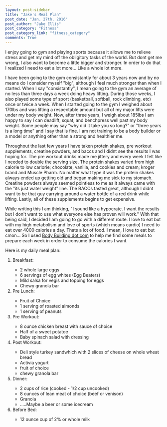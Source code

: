 ```yaml
---
layout: post-sidebar
title: "Jake's Meal Plan"
post_date: "Jan. 27th, 2016"
post_author: "Jake Ellis"
post_category: "Fitness"
post_category_link: "fitness_category"
comments: True
---
```



<p>I enjoy going to gym and playing sports because it allows me to relieve stress and get my mind off the obligitory tasks of the world. But dont get me wrong, I also want to become a little bigger and stronger. 
In order to do that I realized <!--endpreview--> I need to eat a lot more... Like a whole lot more.</p>

<p>

I have been going to the gym consistantly for about 3 years now and by no means do I consider myself "big", although I feel much stronger than when I started. 
When I say "consistantly", I mean going to the gym an average of no less than three days a week doing heavy lifting. During those weeks, I also played some type of sport (basketball, softball, rock climbing, etc) once or twice a week.
When I started going to the gym I weighed about 170lbs and was lifting a respectable amount but all of my major lifts were under my body weight. 
Now, after three years, I weigh about 185lbs I am happy to say I can deadlift, squat, and benchpress well past my body weight. 
Some people may say "why did it take you so long?" or "three years is a long time" and I say that is fine. 
I am not training to be a body builder or a model or anything other than a strong and healthier me. 
</p>

<p>
Throughout the last few years I have taken protein shakes, pre workout supplements, creatine powders, and baccs and I didnt see the results I was hoping for. 
The pre workout drinks made me jittery and every week I felt like I needed to double the serving size. The protein shakes varied from high calorie to low carlorie; 
chocolate, vanilla, and cookies and cream; kroger brand and Muscle Pharm. No matter what type it was the protein shakes always ended up getting old and began making me sick to my stomach.
Creatine powders always seemed pointless to me as it always came with the "its just water weight" line. The BACCs tasted great, although I didnt want to be that guy carrying around a water bottle of a red drink while lifting.
Lastly, all of these supplements begins to get expensive.
</p>

<p>
While writing this I am thinking, "I sound like a hypocrate. I want the results but I don't want to use what everyone else has proven will work."
With that being said, I decided I am going to go with a different route. I love to eat but with my high metabolism and love of sports (which means cardio) I need to eat over 4000 calories a day.
Thats a lot of food. I mean, I love to eat but cmon... So I used <a href="www.bodybuilding.com">Body Building dot com</a> to help me find some meals to prepare each week in order to consume the calories I want.
</p>

<p>
Here is my daily meal plan:

<ol>
  <li>Breakfast:</li>
  <ul>
  <li>2 whole large eggs</li>
  <li>6 servings of egg whites (Egg Beaters)</li>
  <li>Mild salsa for vegis and topping for eggs</li>
  <li>Chewy granola bar</li>
  </ul>
  
  <li>Pre Lunch:</li>
  <ul>
  <li>Fruit of Choice</li>
  <li>1 serving of roasted almonds</li>
  <li>1 serving of peanuts</li>
  </ul>
  
  <li>Pre Workout:</li>
  <ul>
  <li>8 ounce chicken breast with sauce of choice</li>
  <li>Half of a sweet potatoe</li>
  <li>Baby spinach salad with dressing</li>
  </ul>
  
  <li>Post Workout:</li>
  <ul>
  <li>Deli style turkey sandwhich with 2 slices of cheese on whole wheat bread</li>
  <li>Activia yogurt</li>
  <li>fruit of choice</li>
  <li>chewy granola bar</li>
  </ul>
  
  <li>Dinner:</li>
  <ul>
  <li>2 cups of rice (cooked - 1/2 cup uncooked)</li>
  <li>8 ounces of lean meat of choice (beef or venison)</li>
  <li>Granola</li>
  <li>.....Maybe a beer or some icecream</li>
  </ul>
  
  <li>Before Bed:</li>
    <ul>
  <li>12 ounce cup of 2% or whole milk</li>
  </ul>
</ol>
</p>



